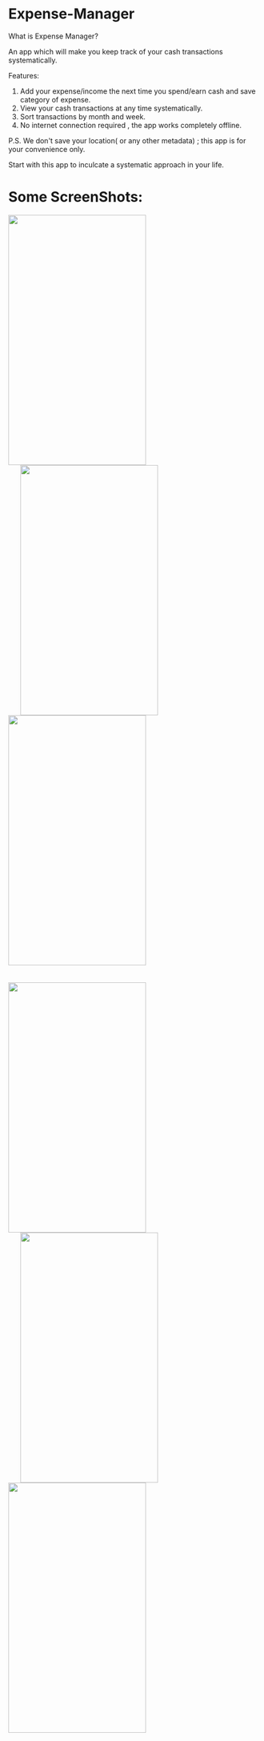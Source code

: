 # Expense-Manager
What is Expense Manager?

An app which will make you keep track of your cash transactions systematically.

Features:
  1. Add your expense/income the next time you spend/earn cash and save category of expense.
  2. View your cash transactions at any time systematically.
  3. Sort transactions by month and week.
  4. No internet connection required , the app works completely offline.
   
P.S.  We don't save your location( or any other metadata) ; this app is for your convenience only.

Start with this app to inculcate a systematic approach in your life.
  
# Some ScreenShots:



<img height=500 width=275 src="https://github.com/shashankchandak/Expense-Manager/blob/master/Sreenshots/1.png"
/><img height=500 width=275 src="https://github.com/shashankchandak/Expense-Manager/blob/master/Sreenshots/2.png" hspace=24
/><img height=500 width=275 src="https://github.com/shashankchandak/Expense-Manager/blob/master/Sreenshots/3.png"
/>
<br>
<br>
<br>
<img height=500 width=275 src="https://github.com/shashankchandak/Expense-Manager/blob/master/Sreenshots/4.png"
/><img height=500 width=275 src="https://github.com/shashankchandak/Expense-Manager/blob/master/Sreenshots/5.png" hspace=24
/><img height=500 width=275 src="https://github.com/shashankchandak/Expense-Manager/blob/master/Sreenshots/6.png"
/>
